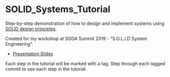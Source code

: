 # SOLID_Systems_Tutorial

Step-by-step demonstration of how to design and implement systems using [SOLID design principles](https://en.wikipedia.org/wiki/SOLID "SOLID - Wikipedia").

Created for my workshop at SGDA Summit 2019 - "S.O.L.I.D System Engineering".
* [Presentation Slides](https://docs.google.com/presentation/d/18cRCely-ToLOBphZRXUjZFPt04Tj4JyNk7D7uLFxXMw/edit?usp=sharing "Presentation Slides")

Each step in the tutorial will be marked with a tag. 
Step through each tagged commit to see each step in the tutorial.

